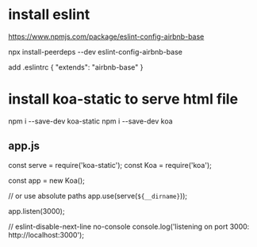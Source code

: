 # install eslint

https://www.npmjs.com/package/eslint-config-airbnb-base

npx install-peerdeps --dev eslint-config-airbnb-base

add .eslintrc
{
    "extends": "airbnb-base"
}

# install koa-static to serve html file

npm i --save-dev koa-static
npm i --save-dev koa

## app.js

const serve = require('koa-static');
const Koa = require('koa');

const app = new Koa();

// or use absolute paths
app.use(serve(`${__dirname}`));

app.listen(3000);

// eslint-disable-next-line no-console
console.log('listening on port 3000: http://localhost:3000');

